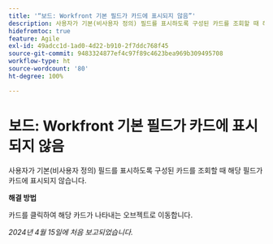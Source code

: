 ```yaml
---
title: '“보드: Workfront 기본 필드가 카드에 표시되지 않음”'
description: 사용자가 기본(비사용자 정의) 필드를 표시하도록 구성된 카드를 조회할 때 해당 필드가 카드에 표시되지 않습니다.
hidefromtoc: true
feature: Agile
exl-id: 49adcc1d-1ad0-4d22-b910-2f7ddc768f45
source-git-commit: 9483324877ef4c97f89c4623bea969b309495708
workflow-type: ht
source-wordcount: '80'
ht-degree: 100%

---
```


# 보드: Workfront 기본 필드가 카드에 표시되지 않음

사용자가 기본(비사용자 정의) 필드를 표시하도록 구성된 카드를 조회할 때 해당 필드가 카드에 표시되지 않습니다.

**해결 방법**

카드를 클릭하여 해당 카드가 나타내는 오브젝트로 이동합니다.

_2024년 4월 15일에 처음 보고되었습니다._
